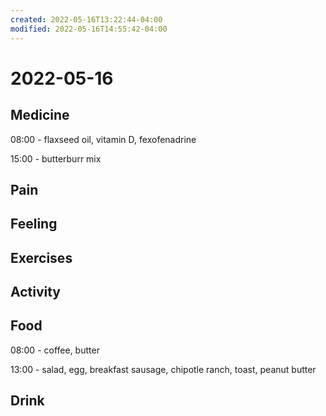 ```yaml
---
created: 2022-05-16T13:22:44-04:00
modified: 2022-05-16T14:55:42-04:00
---
```


# 2022-05-16

## Medicine

08:00 - flaxseed oil, vitamin D, fexofenadrine

15:00 - butterburr mix


## Pain


## Feeling


## Exercises


## Activity


## Food

08:00 - coffee, butter

13:00 - salad, egg, breakfast sausage, chipotle ranch, toast, peanut butter


## Drink
